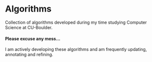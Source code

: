 ﻿# Algorithms
Collection of algorithms developed during my time studying Computer Science at CU-Boulder.

#### Please excuse any mess...
I am actively developing these algorithms and am frequently updating, annotating and refining.
